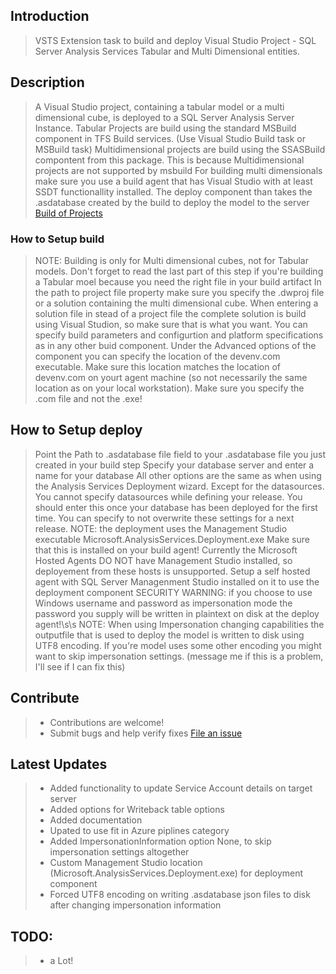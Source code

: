 ## Introduction
> VSTS Extension task to build and deploy Visual Studio Project - SQL Server Analysis Services Tabular and Multi Dimensional entities.

## Description
> A Visual Studio project, containing a tabular model or a multi dimensional cube, is deployed to a SQL Server Analysis Server Instance.
> Tabular Projects are build using the standard MSBuild component in TFS Build services. (Use Visual Studio Build task or MSBuild task)
> Multidimensional projects are build using the SSASBuild compontent from this package. This is because Multidimensional projects are not supported by msbuild
> For building multi dimensionals make sure you use a build agent that has Visual Studio with at least SSDT functionallity installed.
> The deploy component than takes the .asdatabase created by the build to deploy the model to the server
> [Build of Projects](https://docs.microsoft.com/en-us/sql/analysis-services/multidimensional-models/build-analysis-services-projects-ssdt)

### How to Setup build
> NOTE: Building is only for Multi dimensional cubes, not for Tabular models. Don't forget to read the last part of this step if you're building 
> a Tabular moel because you need the right file in your build artifact
> In the path to project file property make sure you specify the .dwproj file or a solution containing the multi dimensional cube. When entering a 
> solution file in stead of a project file the complete solution is build using Visual Studion, so make sure that is what you want.
> You can specify build parameters and configurtion and platform specifications as in any other buid component.
> Under the Advanced options of the component you can specify the location of the devenv.com executable. Make sure this location matches the location
> of devenv.com on yourt agent machine (so not necessarily the same location as on your local workstation). Make sure you specify the .com file and not 
> the .exe!

## How to Setup deploy
> Point the Path to .asdatabase file field to your .asdatabase file you just created in your build step
> Specify your database server and enter a name for your database
> All other options are the same as when using the Analysis Services Deployment wizard. Except for the datasources. You cannot specify datasources 
> while defining your release. You should enter this once your database has been deployed for the first time. You can specify to not overwrite these settings
> for a next release.
> NOTE: the deployment uses the Management Studio executable Microsoft.AnalysisServices.Deployment.exe Make sure that this is installed on your build agent!
> Currently the Microsoft Hosted Agents DO NOT have Management Studio installed, so deployement from these hosts is unsupported. Setup a self hosted agent with SQL
> Server Managenment Studio installed on it to use the deployment component
> SECURITY WARNING: if you choose to use Windows username and password as impersonation mode the password you supply will be written in plaintext on disk at the deploy agent!\s\s
> NOTE: When using Impersonation changing capabilities the outputfile that is used to deploy the model is written to disk using UTF8 encoding. If you're model uses some other encoding you might want to skip impersonation settings. (message me if this is a problem, I'll see if I can fix this)


## Contribute
> * Contributions are welcome!
> * Submit bugs and help verify fixes
> [File an issue](https://github.com/avdbrink/VSTS-SSAS-Extension/issues)

## Latest Updates
> * Added functionality to update Service Account details on target server 
> * Added options for Writeback table options
> * Added documentation
> * Upated to use fit in Azure piplines category
> * Added ImpersonationInformation option None, to skip impersonation settings altogether
> * Custom Management Studio location (Microsoft.AnalysisServices.Deployment.exe) for deployment component
> * Forced UTF8 encoding on writing .asdatabase json files to disk after changing impersonation information

## TODO:
> * a Lot!
